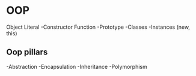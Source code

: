 # OOP

Object Literal
-Constructor Function
-Prototype
-Classes
-Instances (new, this)

## Oop pillars
-Abstraction
-Encapsulation
-Inheritance
-Polymorphism

